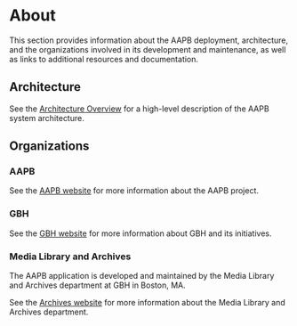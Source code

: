 # About

This section provides information about the AAPB deployment, architecture, and the organizations involved in its development and maintenance, as well as links to additional resources and documentation.

## Architecture
See the [Architecture Overview](architecture.md) for a high-level description of the AAPB system architecture.

## Organizations
### AAPB
See the [AAPB website](https://americanarchive.org/about-the-american-archive) for more information about the AAPB project.

### GBH
See the [GBH website](https://www.wgbh.org) for more information about GBH and its initiatives.

### Media Library and Archives
The AAPB application is developed and maintained by the Media Library and Archives department at GBH in Boston, MA.

See the [Archives website](https://www.wgbh.org/foundation/archives) for more information about the Media Library and Archives department.